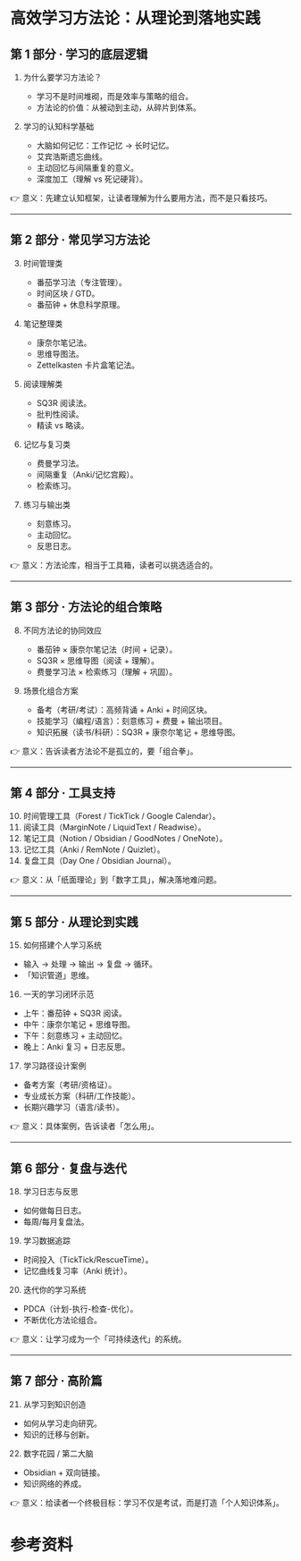 # 高效学习方法论：从理论到落地实践

## 第 1 部分 · 学习的底层逻辑

1. 为什么要学习方法论？

   * 学习不是时间堆砌，而是效率与策略的组合。
   * 方法论的价值：从被动到主动，从碎片到体系。
2. 学习的认知科学基础

   * 大脑如何记忆：工作记忆 → 长时记忆。
   * 艾宾浩斯遗忘曲线。
   * 主动回忆与间隔重复的意义。
   * 深度加工（理解 vs 死记硬背）。

👉 意义：先建立认知框架，让读者理解为什么要用方法，而不是只看技巧。

---

## 第 2 部分 · 常见学习方法论

3. 时间管理类

   * 番茄学习法（专注管理）。
   * 时间区块 / GTD。
   * 番茄钟 + 休息科学原理。
4. 笔记整理类

   * 康奈尔笔记法。
   * 思维导图法。
   * Zettelkasten 卡片盒笔记法。
5. 阅读理解类

   * SQ3R 阅读法。
   * 批判性阅读。
   * 精读 vs 略读。
6. 记忆与复习类

   * 费曼学习法。
   * 间隔重复（Anki/记忆宫殿）。
   * 检索练习。
7. 练习与输出类

   * 刻意练习。
   * 主动回忆。
   * 反思日志。

👉 意义：方法论库，相当于工具箱，读者可以挑选适合的。

---

## 第 3 部分 · 方法论的组合策略

8. 不同方法论的协同效应

   * 番茄钟 × 康奈尔笔记法（时间 + 记录）。
   * SQ3R × 思维导图（阅读 + 理解）。
   * 费曼学习法 × 检索练习（理解 + 巩固）。
9. 场景化组合方案

   * 备考（考研/考试）：高频背诵 + Anki + 时间区块。
   * 技能学习（编程/语言）：刻意练习 + 费曼 + 输出项目。
   * 知识拓展（读书/科研）：SQ3R + 康奈尔笔记 + 思维导图。

👉 意义：告诉读者方法论不是孤立的，要「组合拳」。

---

## 第 4 部分 · 工具支持

10. 时间管理工具（Forest / TickTick / Google Calendar）。
11. 阅读工具（MarginNote / LiquidText / Readwise）。
12. 笔记工具（Notion / Obsidian / GoodNotes / OneNote）。
13. 记忆工具（Anki / RemNote / Quizlet）。
14. 复盘工具（Day One / Obsidian Journal）。

👉 意义：从「纸面理论」到「数字工具」，解决落地难问题。

---

## 第 5 部分 · 从理论到实践

15. 如何搭建个人学习系统

* 输入 → 处理 → 输出 → 复盘 → 循环。
* 「知识管道」思维。

16. 一天的学习闭环示范

* 上午：番茄钟 + SQ3R 阅读。
* 中午：康奈尔笔记 + 思维导图。
* 下午：刻意练习 + 主动回忆。
* 晚上：Anki 复习 + 日志反思。

17. 学习路径设计案例

* 备考方案（考研/资格证）。
* 专业成长方案（科研/工作技能）。
* 长期兴趣学习（语言/读书）。

👉 意义：具体案例，告诉读者「怎么用」。

---

## 第 6 部分 · 复盘与迭代

18. 学习日志与反思

* 如何做每日日志。
* 每周/每月复盘法。

19. 学习数据追踪

* 时间投入（TickTick/RescueTime）。
* 记忆曲线复习率（Anki 统计）。

20. 迭代你的学习系统

* PDCA（计划-执行-检查-优化）。
* 不断优化方法论组合。

👉 意义：让学习成为一个「可持续迭代」的系统。

---

## 第 7 部分 · 高阶篇

21. 从学习到知识创造

* 如何从学习走向研究。
* 知识的迁移与创新。

22. 数字花园 / 第二大脑

* Obsidian + 双向链接。
* 知识网络的养成。

👉 意义：给读者一个终极目标：学习不仅是考试，而是打造「个人知识体系」。

# 参考资料

